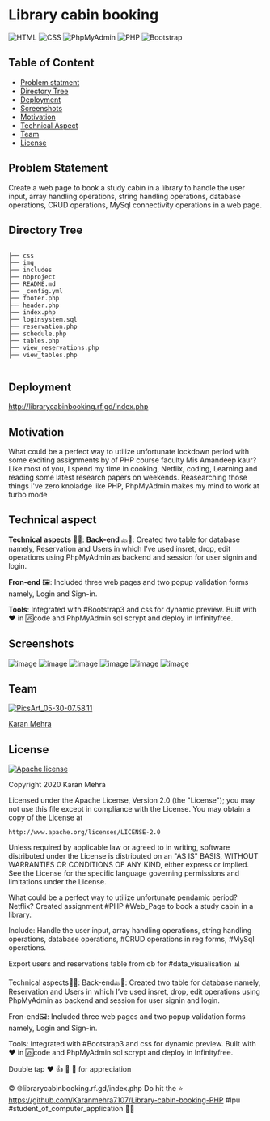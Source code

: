 # Library cabin booking 
![HTML](https://img.shields.io/badge/HTML-brightgreen.svg) ![CSS](https://img.shields.io/badge/Library-CSS-orange.svg) ![PhpMyAdmin](https://img.shields.io/badge/Backend-PhpMyAdmin-blue.svg) ![PHP](https://img.shields.io/badge/Scrypt-PHP-orange.svg) ![Bootstrap](https://img.shields.io/badge/code-Bootstrap-purple.svg)  



## Table of Content
  * [Problem statment](#Problem-statment)
  * [Directory Tree](#directory-tree)
  * [Deployment](#deployment)
  * [Screenshots](#screenshots)
  * [Motivation](#motivation)
  * [Technical Aspect](#technical-aspect)
  * [Team](#team)
  * [License](#license)



## Problem Statement
Create a web page to book a study cabin in a library to handle the user input, array handling operations, string handling operations, database operations, CRUD operations, MySql connectivity operations in a web page.         

## Directory Tree 
```

├── css
├── img
├── includes
├── nbproject
├── README.md
├── _config.yml
├── footer.php
├── header.php
├── index.php
├── loginsystem.sql
├── reservation.php
├── schedule.php
├── tables.php
├── view_reservations.php
├── view_tables.php


```



## Deployment
http://librarycabinbooking.rf.gd/index.php

## Motivation
What could be a perfect way to utilize unfortunate lockdown period with some exciting assignments by of PHP course faculty Mis Amandeep kaur? Like most of you, I spend my time in cooking, Netflix, coding, Learning and reading some latest research papers on weekends. Reasearching those things i've zero knoladge like PHP, PhpMyAdmin makes my mind to work at turbo mode



## Technical aspect


__Technical aspects__ 👨‍🔧:
__Back-end__ 🔙📡: Created two table for database namely, Reservation and Users in which I’ve used insret, drop, edit operations using PhpMyAdmin as backend and session for user signin and login.

__Fron-end__ 🖼️: Included three web pages and two popup validation forms namely, Login and Sign-in. 

__Tools__: Integrated with #Bootstrap3 and css for dynamic preview. Built with ♥️ in 🆚code and PhpMyAdmin sql scrypt and deploy in Infinityfree.




## Screenshots

![image](https://user-images.githubusercontent.com/62024355/97780425-9a2d9180-1baa-11eb-92cc-9de7cfe0aa07.png)
![image](https://user-images.githubusercontent.com/62024355/97780431-a3b6f980-1baa-11eb-9f2f-cbd5e84f5d7d.png)
![image](https://user-images.githubusercontent.com/62024355/97780435-aa457100-1baa-11eb-8801-ee5c6c5dc5ef.png)
![image](https://user-images.githubusercontent.com/62024355/97780438-afa2bb80-1baa-11eb-8b02-f37b31c5bfcd.png)
![image](https://user-images.githubusercontent.com/62024355/97780441-b4676f80-1baa-11eb-8d6e-d9780f0a6c28.png)
![image](https://user-images.githubusercontent.com/62024355/97780445-b9c4ba00-1baa-11eb-87b5-3ecbcf381ed8.png)





## Team
<a href="https://imgbb.com/"><img src="https://i.ibb.co/Fs4h7fZ/Pics-Art-05-30-07-58-11.jpg" alt="PicsArt_05-30-07.58.11" border="0">
 
 
[Karan Mehra](https://karanmehra7107.github.io/My-Portfolio/index.html)







## License
[![Apache license](https://img.shields.io/badge/license-apache-blue?style=for-the-badge&logo=appveyor)](http://www.apache.org/licenses/LICENSE-2.0e)

Copyright 2020 Karan Mehra

Licensed under the Apache License, Version 2.0 (the "License");
you may not use this file except in compliance with the License.
You may obtain a copy of the License at

    http://www.apache.org/licenses/LICENSE-2.0

Unless required by applicable law or agreed to in writing, software
distributed under the License is distributed on an "AS IS" BASIS,
WITHOUT WARRANTIES OR CONDITIONS OF ANY KIND, either express or implied.
See the License for the specific language governing permissions and
limitations under the License.






What could be a perfect way to utilize unfortunate pendamic period? Netflix? 
Created assignment #PHP #Web_Page to book a study cabin in a library. 

Include: Handle the user input, array handling operations, string handling operations, database operations, #CRUD operations in reg forms, #MySql operations.

Export users and reservations table from db for #data_visualisation 📊


 
Technical aspects👨‍🔧:
Back-end🔙📡: Created two table for database namely, Reservation and Users in which I’ve used insret, drop, edit operations using PhpMyAdmin as backend and session for user signin and login.

Fron-end🖼️: Included three web pages and two popup validation forms namely, Login and Sign-in. 

Tools: Integrated with #Bootstrap3 and css for dynamic preview. Built with ♥️ in 🆚code and PhpMyAdmin sql scrypt and deploy in Infinityfree.

Double tap ♥️
👍 💟 👏 for appreciation

©️
🌐librarycabinbooking.rf.gd/index.php
Do hit the ⭐ https://github.com/Karanmehra7107/Library-cabin-booking-PHP
#lpu 
#student_of_computer_application 👨‍💻



